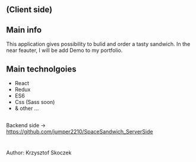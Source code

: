## (Client side) 
## Main info
This application gives possibility to bulid and order a tasty sandwich. In the near feauter, I will be add Demo to my portfolio.
## Main technolgoies
- React 
- Redux
- ES6
- Css (Sass soon)
- & other ...
## 
Backend side -> https://github.com/jumper2210/SpaceSandwich_ServerSide
#
Author: Krzysztof Skoczek




